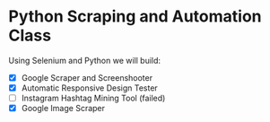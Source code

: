 # Python Scraping and Automation Class

Using Selenium and Python we will build:

- [x] Google Scraper and Screenshooter
- [x] Automatic Responsive Design Tester
- [ ] Instagram Hashtag Mining Tool (failed)
- [x] Google Image Scraper
